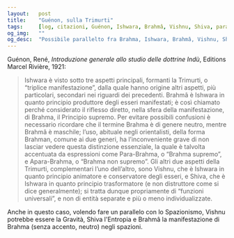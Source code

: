 ```yaml
---
layout:   post
title:    "Guénon, sulla Trimurti"
tags:     [log, citazioni, Guénon, Ishwara, Brahmâ, Vishnu, Shiva, paralleli, Spazionismo]
og_img:   ""
og_desc:  "Possibile parallelto fra Brahma, Ishwara, Brahmâ, Vishnu, Shiva e le entità dello Spazionismo"
---
```


<span class="autore">Guénon, René</span>,
<i>Introduzione generale allo studio delle dottrine Indù</i>,
Editions Marcel Rivière, 1921:

<blockquote class="giustificato">

Ishwara è visto sotto tre aspetti principali, formanti la Trimurti, o “triplice manifestazione”, dalla quale hanno origine altri aspetti, più particolari, secondari nei riguardi dei precedenti. Brahmâ è Ishwara in quanto principio produttore degli esseri manifestati; è così chiamato perché considerato il riflesso diretto, nella sfera della manifestazione, di Brahma, il Principio supremo. Per evitare possibili confusioni è necessario ricordare che il termine Brahma è di genere neutro, mentre Brahmâ è maschile; l’uso, abituale negli orientalisti, della forma Brahman, comune ai due generi, ha l’inconveniente grave di non lasciar vedere questa distinzione essenziale, la quale è talvolta accentuata da espressioni come Para-Brahma, o “Brahma supremo”, e Apara-Brahma, o “Brahma non supremo”. Gli altri due aspetti della Trimurti, complementari l’uno dell’altro, sono Vishnu, che è Ishwara in quanto principio animatore e conservatore degli esseri, e Shiva, che è Ishwara in quanto principio trasformatore (e non distruttore come si dice generalmente); si tratta dunque propriamente di “funzioni universali”, e non di entità separate e più o meno individualizzate.

</blockquote>

Anche in questo caso, volendo fare un parallelo con lo Spazionismo, Vishnu potrebbe essere la Gravità, Shiva l'Entropia e Brahmâ la manifestazione di Brahma (senza accento, neutro) negli spazioni.  
